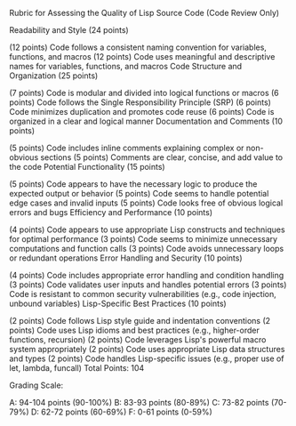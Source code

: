 Rubric for Assessing the Quality of Lisp Source Code (Code Review Only)

Readability and Style (24 points)

(12 points) Code follows a consistent naming convention for variables, functions, and macros
(12 points) Code uses meaningful and descriptive names for variables, functions, and macros
Code Structure and Organization (25 points)

(7 points) Code is modular and divided into logical functions or macros
(6 points) Code follows the Single Responsibility Principle (SRP)
(6 points) Code minimizes duplication and promotes code reuse
(6 points) Code is organized in a clear and logical manner
Documentation and Comments (10 points)

(5 points) Code includes inline comments explaining complex or non-obvious sections
(5 points) Comments are clear, concise, and add value to the code
Potential Functionality (15 points)

(5 points) Code appears to have the necessary logic to produce the expected output or behavior
(5 points) Code seems to handle potential edge cases and invalid inputs
(5 points) Code looks free of obvious logical errors and bugs
Efficiency and Performance (10 points)

(4 points) Code appears to use appropriate Lisp constructs and techniques for optimal performance
(3 points) Code seems to minimize unnecessary computations and function calls
(3 points) Code avoids unnecessary loops or redundant operations
Error Handling and Security (10 points)

(4 points) Code includes appropriate error handling and condition handling
(3 points) Code validates user inputs and handles potential errors
(3 points) Code is resistant to common security vulnerabilities (e.g., code injection, unbound variables)
Lisp-Specific Best Practices (10 points)

(2 points) Code follows Lisp style guide and indentation conventions
(2 points) Code uses Lisp idioms and best practices (e.g., higher-order functions, recursion)
(2 points) Code leverages Lisp's powerful macro system appropriately
(2 points) Code uses appropriate Lisp data structures and types
(2 points) Code handles Lisp-specific issues (e.g., proper use of let, lambda, funcall)
Total Points: 104

Grading Scale:

A: 94-104 points (90-100%)
B: 83-93 points (80-89%)
C: 73-82 points (70-79%)
D: 62-72 points (60-69%)
F: 0-61 points (0-59%)